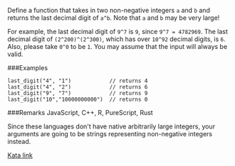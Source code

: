 Define a function that takes in two non-negative integers `a` and `b` and returns the last decimal digit of `a^b`. Note that `a` and `b` may be very large!

For example, the last decimal digit of `9^7` is `9`, since `9^7 = 4782969`. The last decimal digit of `(2^200)^(2^300)`, which has over `10^92` decimal digits, is `6`. Also, please take `0^0` to be `1`.
You may assume that the input will always be valid.

###Examples
```
last_digit("4", "1")            // returns 4
last_digit("4", "2")            // returns 6
last_digit("9", "7")            // returns 9    
last_digit("10","10000000000")  // returns 0
```

###Remarks
JavaScript, C++, R, PureScript, Rust

Since these languages don't have native arbitrarily large integers, your arguments are going to be strings representing non-negative integers instead.

[Kata link](https://www.codewars.com/kata/5511b2f550906349a70004e1)
